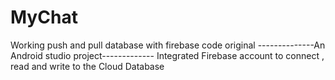 # MyChat
Working push and pull database with firebase code original
--------------An Android studio project-------------
Integrated Firebase account to connect , read and write to the Cloud Database 
